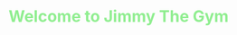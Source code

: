 <style>
.h1{
  margin-left:center;
  color: lightgreen;
}
</style>
<h1 class="h1">Welcome to Jimmy The Gym</h1>
